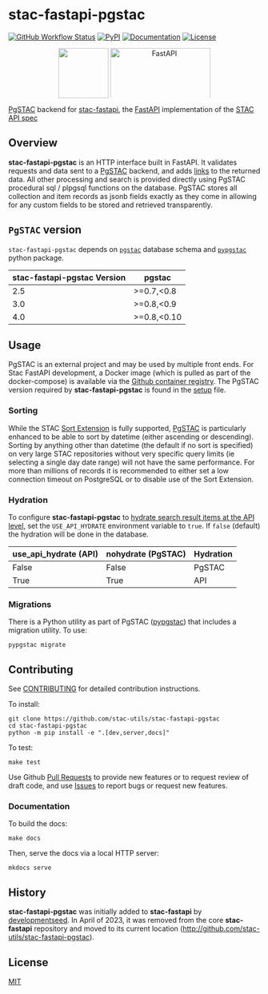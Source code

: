 # stac-fastapi-pgstac

[![GitHub Workflow Status](https://img.shields.io/github/actions/workflow/status/stac-utils/stac-fastapi-pgstac/cicd.yaml?style=for-the-badge)](https://github.com/stac-utils/stac-fastapi-pgstac/actions/workflows/cicd.yaml)
[![PyPI](https://img.shields.io/pypi/v/stac-fastapi.pgstac?style=for-the-badge)](https://pypi.org/project/stac-fastapi.pgstac)
[![Documentation](https://img.shields.io/github/actions/workflow/status/stac-utils/stac-fastapi-pgstac/pages.yml?label=Docs&style=for-the-badge)](https://stac-utils.github.io/stac-fastapi-pgstac/)
[![License](https://img.shields.io/github/license/stac-utils/stac-fastapi-pgstac?style=for-the-badge)](https://github.com/stac-utils/stac-fastapi-pgstac/blob/main/LICENSE)

<p align="center">
  <img src="https://user-images.githubusercontent.com/10407788/174893876-7a3b5b7a-95a5-48c4-9ff2-cc408f1b6af9.png" style="vertical-align: middle; max-width: 400px; max-height: 100px;" height=100 />
  <img src="https://fastapi.tiangolo.com/img/logo-margin/logo-teal.png" alt="FastAPI" style="vertical-align: middle; max-width: 400px; max-height: 100px;" width=200 />
</p>

[PgSTAC](https://github.com/stac-utils/pgstac) backend for [stac-fastapi](https://github.com/stac-utils/stac-fastapi), the [FastAPI](https://fastapi.tiangolo.com/) implementation of the [STAC API spec](https://github.com/radiantearth/stac-api-spec)

## Overview

**stac-fastapi-pgstac** is an HTTP interface built in FastAPI.
It validates requests and data sent to a [PgSTAC](https://github.com/stac-utils/pgstac) backend, and adds [links](https://github.com/radiantearth/stac-spec/blob/master/item-spec/item-spec.md#link-object) to the returned data.
All other processing and search is provided directly using PgSTAC procedural sql / plpgsql functions on the database.
PgSTAC stores all collection and item records as jsonb fields exactly as they come in allowing for any custom fields to be stored and retrieved transparently.

## `PgSTAC` version

`stac-fastapi-pgstac` depends on [`pgstac`](https://stac-utils.github.io/pgstac/pgstac/) database schema and [`pypgstac`](https://stac-utils.github.io/pgstac/pypgstac/) python package.

| stac-fastapi-pgstac Version  |     pgstac |
|                            --|          --|
|                          2.5 | >=0.7,<0.8 |
|                          3.0 | >=0.8,<0.9 |
|                          4.0 | >=0.8,<0.10 |

## Usage

PgSTAC is an external project and may be used by multiple front ends.
For Stac FastAPI development, a Docker image (which is pulled as part of the docker-compose) is available via the [Github container registry](https://github.com/stac-utils/pgstac/pkgs/container/pgstac/81689794?tag=latest).
The PgSTAC version required by **stac-fastapi-pgstac** is found in the [setup](http://github.com/stac-utils/stac-fastapi-pgstac/blob/main/setup.py) file.

### Sorting

While the STAC [Sort Extension](https://github.com/stac-api-extensions/sort) is fully supported, [PgSTAC](https://github.com/stac-utils/pgstac) is particularly enhanced to be able to sort by datetime (either ascending or descending).
Sorting by anything other than datetime (the default if no sort is specified) on very large STAC repositories without very specific query limits (ie selecting a single day date range) will not have the same performance.
For more than millions of records it is recommended to either set a low connection timeout on PostgreSQL or to disable use of the Sort Extension.

### Hydration

To configure **stac-fastapi-pgstac** to [hydrate search result items at the API level](https://stac-utils.github.io/pgstac/pgstac/#runtime-configurations), set the `USE_API_HYDRATE` environment variable to `true`. If `false` (default) the hydration will be done in the database.

| use_api_hydrate (API) | nohydrate (PgSTAC) | Hydration |
|                  --- |                --- |       --- |
|                False |              False |    PgSTAC |
|                 True |               True |       API |

### Migrations

There is a Python utility as part of PgSTAC ([pypgstac](https://stac-utils.github.io/pgstac/pypgstac/)) that includes a migration utility.
To use:

```shell
pypgstac migrate
```

## Contributing

See [CONTRIBUTING](https://github.com/stac-utils/stac-fastapi-pgstac/blob/main/CONTRIBUTING.md) for detailed contribution instructions.

To install:

```shell
git clone https://github.com/stac-utils/stac-fastapi-pgstac
cd stac-fastapi-pgstac
python -m pip install -e ".[dev,server,docs]"
```

To test:

```shell
make test
```

Use Github [Pull Requests](https://github.com/stac-utils/stac-fastapi-pgstac/pulls) to provide new features or to request review of draft code, and use [Issues](https://github.com/stac-utils/stac-fastapi-pgstac/issues) to report bugs or request new features.

### Documentation

To build the docs:

```shell
make docs
```

Then, serve the docs via a local HTTP server:

```shell
mkdocs serve
```

## History

**stac-fastapi-pgstac** was initially added to **stac-fastapi** by [developmentseed](https://github.com/developmentseed).
In April of 2023, it was removed from the core **stac-fastapi** repository and moved to its current location (<http://github.com/stac-utils/stac-fastapi-pgstac>).

## License

[MIT](https://github.com/stac-utils/stac-fastapi-pgstac/blob/main/LICENSE)

<!-- markdownlint-disable-file MD033 -->
